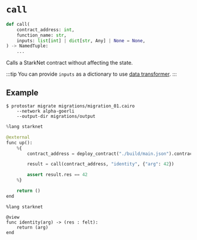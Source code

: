 # `call`

```python
def call(
    contract_address: int,
    function_name: str,
    inputs: list[int] | dict[str, Any] | None = None,
) -> NamedTuple:
    ...
```
Calls a StarkNet contract without affecting the state.

:::tip
You can provide `inputs` as a dictionary to use [data transformer](./README.md#data-transformer).
:::


## Example

```
$ protostar migrate migrations/migration_01.cairo
    --network alpha-goerli
    --output-dir migrations/output
```

```python title="migrations/migration_01.cairo"
%lang starknet

@external
func up():
    %{ 
        contract_address = deploy_contract("./build/main.json").contract_address

        result = call(contract_address, "identity", {"arg": 42})

        assert result.res == 42
    %}

    return ()
end
```

```cairo title="src/main.cairo"
%lang starknet

@view
func identity(arg) -> (res : felt):
    return (arg)
end
```